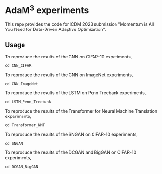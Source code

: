 # AdaM$^3$ experiments

This repo provides the code for ICDM 2023 submission "Momentum is All You Need for Data-Driven Adaptive Optimization". 

## Usage



To reproduce the results of the CNN on CIFAR-10 experiments,

```
cd CNN_CIFAR
```

To reproduce the results of the CNN on ImageNet experiments,

```
cd CNN_ImageNet
```

To reproduce the results of the LSTM on Penn Treebank experiments,

```
cd LSTM_Penn_Treebank
```

To reproduce the results of the Transformer for Neural Machine Translation experiments,

```
cd Transformer_NMT
```

To reproduce the results of the SNGAN on CIFAR-10 experiments,

```
cd SNGAN
```

To reproduce the results of the DCGAN and BigGAN on CIFAR-10 experiments,

```
cd DCGAN_BigGAN
```






